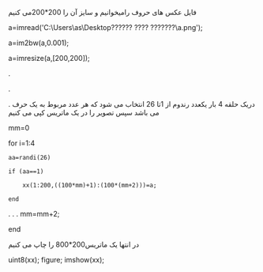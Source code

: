 
فایل عکس های حروف رامیخوانیم و سایز آن را 200*200می کنیم

a=imread('C:\Users\as\Desktop\?????? ???? ???????\a.png');

a=im2bw(a,0.001);

a=imresize(a,[200,200]);


.

.

.
دریک حلقه 4 بار یکعدد رندوم از 1تا 26 انتخاب می شود که هر عدد مربوط به یک حرف می باشد سپس تصویر را در یک ماتریس کپی می کنیم

mm=0

for i=1:4

    aa=randi(26)
    
    if (aa==1)
    
        xx(1:200,((100*mm)+1):(100*(mm+2)))=a;
        
    end
  .
  .
  .
    mm=mm+2;
    
end

در انتها  یک ماتریس200*800 را چاپ می کنیم

uint8(xx);
figure;
imshow(xx);

